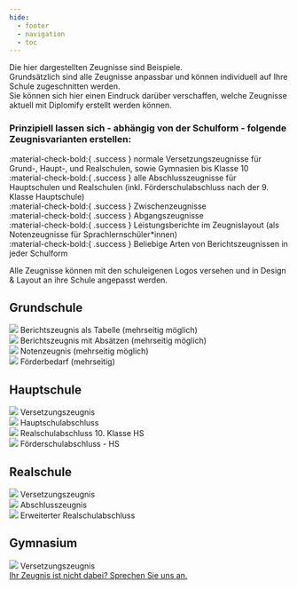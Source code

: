 ```yaml
---
hide:
  - footer
  - navigation
  - toc
---
```



Die hier dargestellten Zeugnisse sind Beispiele. <br>
Grundsätzlich sind alle Zeugnisse anpassbar und können individuell auf Ihre Schule zugeschnitten werden. <br>
Sie können sich hier einen Eindruck darüber verschaffen, welche Zeugnisse aktuell mit Diplomify erstellt werden können. <br>

### Prinzipiell lassen sich - abhängig von der Schulform - folgende Zeugnisvarianten erstellen:

:material-check-bold:{ .success }  normale Versetzungszeugnisse für Grund-, Haupt-, und Realschulen, sowie Gymnasien bis Klasse 10 <br>
:material-check-bold:{ .success }  alle Abschlusszeugnisse für Hauptschulen und Realschulen (inkl. Förderschulabschluss nach der 9. Klasse Hauptschule)<br>
:material-check-bold:{ .success }  Zwischenzeugnisse<br>
:material-check-bold:{ .success }  Abgangszeugnisse<br>
:material-check-bold:{ .success }  Leistungsberichte im Zeugnislayout (als Notenzeugnisse für Sprachlernschüler*innen)<br>
:material-check-bold:{ .success }  Beliebige Arten von Berichtszeugnissen in jeder Schulform<br>

Alle Zeugnisse können mit den schuleigenen Logos versehen und in Design & Layout an ihre Schule angepasst werden.

<div class="box-dark rounded my-1 p-1">
    <div>
        <h2>Grundschule</h2>
    </div>
    <div class="space-around">
        <div>      
            <img class="image-thumb scale" src="./../../img/08_showroom/grundschule/bericht_tabelle.png">
            <span class="center">Berichtszeugnis als Tabelle</span>
            <span class="center small">(mehrseitig möglich)</span>
        </div>
        <div>  
            <img class="image-thumb scale" src="./../../img/08_showroom/grundschule/bericht_absaetze.png">
            <span class="center">Berichtszeugnis mit Absätzen</span>
            <span class="center small">(mehrseitig möglich)</span>
        </div>  
        <div>  
            <img class="image-thumb scale" src="./../../img/08_showroom/grundschule/noten.png">
            <span class="center">Notenzeugnis</span>
            <span class="center small">(mehrseitig möglich)</span>
        </div>
        <div>  
            <img class="image-thumb scale" src="./../../img/08_showroom/grundschule/förderzeugnis.png">
            <span class="center">Förderbedarf</span>
            <span class="center small">(mehrseitig)</span>
        </div>
    </div>
</div>

<div class="box-dark rounded my-1 p-1">
    <div>
        <h2>Hauptschule</h2>
    </div>
    <div class="space-around">
        <div>      
            <img class="image-thumb scale" src="./../../img/08_showroom/hauptschule/hs_normal.png">
            <span class="center">Versetzungszeugnis</span>
        </div>
        <div>  
            <img class="image-thumb scale" src="./../../img/08_showroom/hauptschule/hs_abschluss.png">
            <span class="center">Hauptschulabschluss</span>
        </div>  
        <div>  
            <img class="image-thumb scale" src="./../../img/08_showroom/hauptschule/hs_rs_abschluss.png">
            <span class="center">Realschulabschluss 10. Klasse HS</span>
        </div>
        <div>  
            <img class="image-thumb scale" src="./../../img/08_showroom/hauptschule/hs_abschluss_foerder.png">
            <span class="center">Förderschulabschluss - HS</span>
        </div>
    </div>
</div>

<div>
    <div class="box-dark rounded my-1 p-1">
    <div>
        <h2 >Realschule</h2>
    </div>
    <div class="space-around">
        <div>      
            <img class="image-thumb scale" src="./../../img/08_showroom/realschule/rs_normal.png">
            <span class="center">Versetzungszeugnis</span>
        </div>
        <div>  
            <img class="image-thumb scale" src="./../../img/08_showroom/realschule/rs_abschluss.png">
            <span class="center">Abschlusszeugnis</span>
        </div>  
        <div>  
            <img class="image-thumb scale" src="./../../img/08_showroom/realschule/rs_abschluss_erweitert.png">
            <span class="center">Erweiterter Realschulabschluss</span>
        </div>
    </div>
</div>

<div>
    <div class="box-dark rounded my-1 p-1">
    <div>
        <h2>Gymnasium</h2>
    </div>
    <div class="space-around">
        <div>      
            <img class="image-thumb scale" src="./../../img/08_showroom/gymnasium/gym_normal.png">
            <span class="center">Versetzungszeugnis</span>
        </div>
    </div>
</div>

<!-- <div>
    <div class="box-dark rounded my-1 p-1">
    <div>
        <h2>Förderschule</h2>
    </div>
    <div class="space-around">
        <div>      
            <img class="image-thumb scale" src="./../../img/08_showroom/abschluss_text.png">
            <span class="center">Versetzungszeugnisse</span>
        </div>
        <div>  
            <img class="image-thumb scale" src="./../../img/08_showroom/normal_sek1.png">
            <span class="center">Versetzungszeugnisse</span>
        </div>  
        <div>  
            <img class="image-thumb scale" src="./../../img/08_showroom/gs_bericht.png">
            <span class="center">Versetzungszeugnisse</span>
        </div>
    </div>
</div>
 -->

 <div class="center mt-2">
        <a href="mailto:info@diplomify.de" class="md-button-xl">Ihr Zeugnis ist nicht dabei? Sprechen Sie uns an.</a>
</div>
